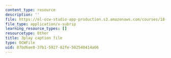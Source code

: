 ```yaml
---
content_type: resource
description: ''
file: https://ol-ocw-studio-app-production.s3.amazonaws.com/courses/18-03sc-differential-equations-fall-2011/87bd6ae837b1592782fe502540414a66_qbyeQum8qTE.vtt
file_type: application/x-subrip
learning_resource_types: []
resourcetype: Other
title: 3play caption file
type: OCWFile
uid: 87bd6ae8-37b1-5927-82fe-502540414a66
---
```

